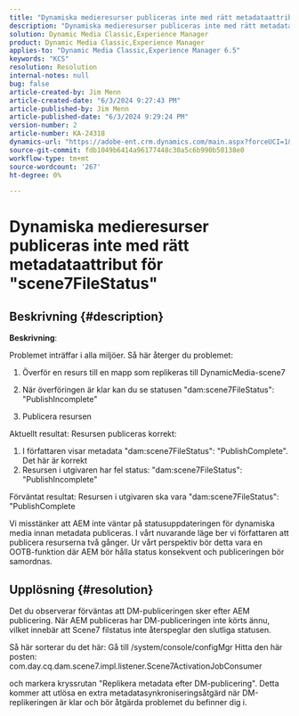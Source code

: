 ```yaml
---
title: "Dynamiska medieresurser publiceras inte med rätt metadataattribut för \"scene7FileStatus\""
description: "Dynamiska medieresurser publiceras inte med rätt metadataattribut för \"scene7FileStatus\""
solution: Dynamic Media Classic,Experience Manager
product: Dynamic Media Classic,Experience Manager
applies-to: "Dynamic Media Classic,Experience Manager 6.5"
keywords: "KCS"
resolution: Resolution
internal-notes: null
bug: false
article-created-by: Jim Menn
article-created-date: "6/3/2024 9:27:43 PM"
article-published-by: Jim Menn
article-published-date: "6/3/2024 9:29:24 PM"
version-number: 2
article-number: KA-24318
dynamics-url: "https://adobe-ent.crm.dynamics.com/main.aspx?forceUCI=1&pagetype=entityrecord&etn=knowledgearticle&id=11132d19-f021-ef11-840b-6045bd006268"
source-git-commit: fdb1049b6414a96177448c30a5c6b990b50138e0
workflow-type: tm+mt
source-wordcount: '267'
ht-degree: 0%

---
```


# Dynamiska medieresurser publiceras inte med rätt metadataattribut för &quot;scene7FileStatus&quot;

## Beskrivning {#description}


<b>Beskrivning</b>:

Problemet inträffar i alla miljöer.
Så här återger du problemet:

1. Överför en resurs till en mapp som replikeras till DynamicMedia-scene7

2. När överföringen är klar kan du se statusen &quot;dam:scene7FileStatus&quot;: &quot;PublishIncomplete&quot;

3. Publicera resursen

Aktuellt resultat: Resursen publiceras korrekt:
1. I författaren visar metadata &quot;dam:scene7FileStatus&quot;: &quot;PublishComplete&quot;. Det här är korrekt
2. Resursen i utgivaren har fel status: &quot;dam:scene7FileStatus&quot;: &quot;PublishIncomplete&quot;

Förväntat resultat: Resursen i utgivaren ska vara &quot;dam:scene7FileStatus&quot;: &quot;PublishComplete

Vi misstänker att AEM inte väntar på statusuppdateringen för dynamiska media innan metadata publiceras. I vårt nuvarande läge ber vi författaren att publicera resurserna två gånger. Ur vårt perspektiv bör detta vara en OOTB-funktion där AEM bör hålla status konsekvent och publiceringen bör samordnas.


## Upplösning {#resolution}


Det du observerar förväntas att DM-publiceringen sker efter AEM publicering. När AEM publiceras har DM-publiceringen inte körts ännu, vilket innebär att Scene7 filstatus inte återspeglar den slutliga statusen.

Så här sorterar du det här: Gå till /system/console/configMgr Hitta den här posten: com.day.cq.dam.scene7.impl.listener.Scene7ActivationJobConsumer

och markera kryssrutan &quot;Replikera metadata efter DM-publicering&quot;.
Detta kommer att utlösa en extra metadatasynkroniseringsåtgärd när DM-replikeringen är klar och bör åtgärda problemet du befinner dig i.
